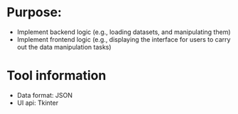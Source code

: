 # Purpose: 
- Implement backend logic (e.g., loading datasets, and manipulating them)
- Implement frontend logic (e.g., displaying the interface for users to carry out the data manipulation tasks)

# Tool information 
- Data format: JSON
- UI api: Tkinter

